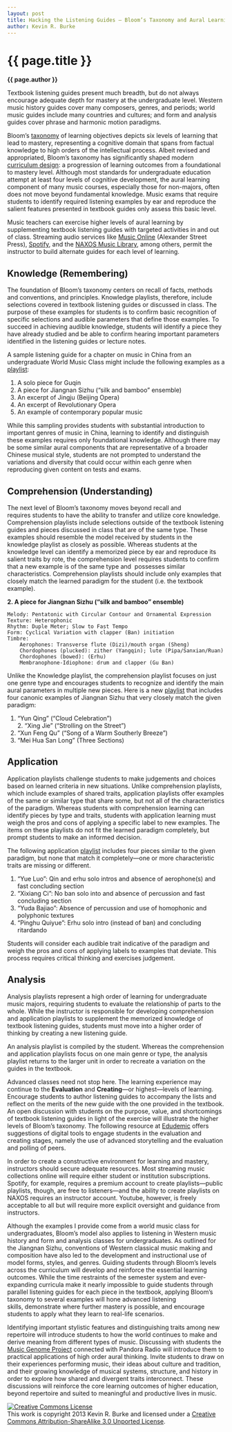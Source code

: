 ```yaml
---
layout: post
title: Hacking the Listening Guides — Bloom’s Taxonomy and Aural Learning
author: Kevin R. Burke
---
```


{{ page.title }}
================

**{{ page.author }}**

Textbook listening guides present much breadth, but do not always encourage adequate depth for mastery at the undergraduate level. Western music history guides cover many composers, genres, and periods; world music guides include many countries and cultures; and form and analysis guides cover phrase and harmonic motion paradigms.

Bloom’s [taxonomy](http://screencasting3point0.wikispaces.com/file/view/blooms_taxonomy_comparison.jpg/300172118/blooms_taxonomy_comparison.jpg) of learning objectives depicts six levels of learning that lead to mastery, representing a cognitive domain that spans from factual knowledge to high orders of the intellectual process. Albeit revised and appropriated, Bloom’s taxonomy has significantly shaped modern [curriculum design](http://www.pearsonhighered.com/educator/product/Taxonomy-for-Learning-Teaching-and-Assessing-A-A-Revision-of-Blooms-Taxonomy-of-Educational-Objectives-Abridged-Edition/9780801319037.page): a progression of learning outcomes from a foundational to mastery level. Although most standards for undergraduate education attempt at least four levels of cognitive development, the aural learning component of many music courses, especially those for non-majors, often does not move beyond fundamental knowledge. Music exams that require students to identify required listening examples by ear and reproduce the salient features presented in textbook guides only assess this basic level.

Music teachers can exercise higher levels of aural learning by supplementing textbook listening guides with targeted activities in and out of class. Streaming audio services like [Music Online](http://alexanderstreet.com/products/music-online-listening-package) (Alexander Street Press), [Spotify](https://www.spotify.com/us/), and the [NAXOS Music Library](http://www.naxosmusiclibrary.com/subscribe.asp), among others, permit the instructor to build alternate guides for each level of learning. 

## Knowledge (Remembering) ##

The foundation of Bloom’s taxonomy centers on recall of facts, methods and conventions, and principles. Knowledge playlists, therefore, include selections covered in textbook listening guides or discussed in class. The purpose of these examples for students is to confirm basic recognition of specific selections and audible parameters that define those examples. To succeed in achieving audible knowledge, students will identify a piece they have already studied and be able to confirm hearing important parameters identified in the listening guides or lecture notes.

A sample listening guide for a chapter on music in China from an undergraduate World Music Class might include the following examples as a [playlist](http://open.spotify.com/user/1274395628/playlist/3yY3FzOLDB91RS7Kus5cXU):

1. A solo piece for Guqin  
2. A piece for Jiangnan Sizhu (“silk and bamboo” ensemble)  
3. An excerpt of Jingju (Beijing Opera)  
4. An excerpt of Revolutionary Opera  
5. An example of contemporary popular music

While this sampling provides students with substantial introduction to important genres of music in China, learning to identify and distinguish these examples requires only foundational knowledge. Although there may be some similar aural components that are representative of a broader Chinese musical style, students are not prompted to understand the variations and diversity that could occur within each genre when reproducing given content on tests and exams.

## Comprehension (Understanding) ##

The next level of Bloom’s taxonomy moves beyond recall and requires students to have the ability to transfer and utilize core knowledge. Comprehension playlists include selections outside of the textbook listening guides and pieces discussed in class that are of the same type. These examples should resemble the model received by students in the knowledge playlist as closely as possible. Whereas students at the knowledge level can identify a memorized piece by ear and reproduce its salient traits by rote, the comprehension level requires students to confirm that a new example is of the same type and  possesses similar characteristics. Comprehension playlists should include only examples that closely match the learned paradigm for the student (i.e. the textbook example).

**​2. A piece for Jiangnan Sizhu (“silk and bamboo” ensemble)**

    Melody: Pentatonic with Circular Contour and Ornamental Expression
    Texture: Heterophonic
    Rhythm: Duple Meter; Slow to Fast Tempo
    Form: Cyclical Variation with clapper (Ban) initiation
    Timbre: 
        Aerophones: Transverse flute (Dizi)/mouth organ (Sheng)
        Chordophones (plucked): zither (Yangqin); lute (Pipa/Sanxian/Ruan)
        Chordophones (bowed): (Erhu)
        Membranophone-Idiophone: drum and clapper (Gu Ban)

Unlike the Knowledge playlist, the comprehension playlist focuses on just one genre type and encourages students to recognize and identify the main aural parameters in multiple new pieces. Here is a new [playlist](http://open.spotify.com/user/1274395628/playlist/4Hu1YXmMFpjRL7WQd9qiIs) that includes four canonic examples of Jiangnan Sizhu that very closely match the given paradigm:

1. “Yun Qing” (“Cloud Celebration”)  
2. “Xing Jie” (“Strolling on the Street”)  
3. “Xun Feng Qu” (“Song of a Warm Southerly Breeze”)  
4. “Mei Hua San Long” (Three Sections)

## Application ##

Application playlists challenge students to make judgements and choices based on learned criteria in new situations. Unlike comprehension playlists, which include examples of shared traits, application playlists offer examples of the same or similar type that share some, but not all of the characteristics of the paradigm. Whereas students with comprehension learning can identify pieces by type and traits, students with application learning must weigh the pros and cons of applying a specific label to new examples. The items on these playlists do not fit the learned paradigm completely, but prompt students to make an informed decision.

The following application [playlist](http://open.spotify.com/user/1274395628/playlist/6C95aG5CiCezfC5n7DuPPQ) includes four pieces similar to the given paradigm, but none that match it completely—one or more characteristic traits are missing or different.

1. “Yue Luo”: Qin and erhu solo intros and absence of aerophone(s) and fast concluding section  
2. “Xixiang Ci”: No ban solo into and absence of percussion and fast concluding section  
3. “Yuda Bajiao”: Absence of percussion and use of homophonic and polyphonic textures  
4. “Pinghu Quiyue”: Erhu solo intro (instead of ban) and concluding ritardando

Students will consider each audible trait indicative of the paradigm and weigh the pros and cons of applying labels to examples that deviate. This process requires critical thinking and exercises judgement.

## Analysis ##

Analysis playlists represent a high order of learning for undergraduate music majors, requiring students to evaluate the relationship of parts to the whole. While the instructor is responsible for developing comprehension and application playlists to supplement the memorized knowledge of textbook listening guides, students must move into a higher order of thinking by creating a new listening guide.

An analysis playlist is compiled by the student. Whereas the comprehension and application playlists focus on one main genre or type, the analysis playlist returns to the larger unit in order to recreate a variation on the guides in the textbook.

Advanced classes need not stop here. The learning experience may continue to the **Evaluation** and **Creating**—or highest—levels of learning. Encourage students to author listening guides to accompany the lists and reflect on the merits of the new guide with the one provided in the textbook. An open discussion with students on the purpose, value, and shortcomings of textbook listening guides in light of the exercise will illustrate the higher levels of Bloom’s taxonomy. The following resource at [Edudemic](http://www.edudemic.com/2012/11/35-digital-tools-that-work-with-blooms-taxonomy/) offers suggestions of digital tools to engage students in the evaluation and creating stages, namely the use of advanced storytelling and the evaluation and polling of peers.

In order to create a constructive environment for learning and mastery, instructors should secure adequate resources. Most streaming music collections online will require either student or institution subscriptions. Spotify, for example, requires a premium account to create playlists—public playlists, though, are free to listeners—and the ability to create playlists on NAXOS requires an instructor account. Youtube, however, is freely acceptable to all but will require more explicit oversight and guidance from instructors.

Although the examples I provide come from a world music class for undergraduates, Bloom’s model also applies to listening in Western music history and form and analysis classes for undergraduates. As outlined for the Jiangnan Sizhu, conventions of Western classical music making and composition have also led to the development and instructional use of model forms, styles, and genres. Guiding students through Bloom’s levels across the curriculum will develop and reinforce the essential learning outcomes. While the time restraints of the semester system and ever-expanding curricula make it nearly impossible to guide students through parallel listening guides for each piece in the textbook, applying Bloom’s taxonomy to several examples will hone advanced listening skills, demonstrate where further mastery is possible, and encourage students to apply what they learn to real-life scenarios.

Identifying important stylistic features and distinguishing traits among new repertoire will introduce students to how the world continues to make and derive meaning from different types of music. Discussing with students the [Music Genome Project](http://www.nytimes.com/2009/10/18/magazine/18Pandora-t.html?_r=0) connected with Pandora Radio will introduce them to practical applications of high order aural thinking. Invite students to draw on their experiences performing music, their ideas about culture and tradition, and their growing knowledge of musical systems, structure, and history in order to explore how shared and divergent traits interconnect. These discussions will reinforce the core learning outcomes of higher education, beyond repertoire and suited to meaningful and productive lives in music.

<a rel="license" href="http://creativecommons.org/licenses/by-sa/3.0/"><img alt="Creative Commons License" style="border-width:0" src="http://i.creativecommons.org/l/by-sa/3.0/88x31.png" /></a><br />This work is copyright 2013 Kevin R. Burke and licensed under a <a rel="license" href="http://creativecommons.org/licenses/by-sa/3.0/">Creative Commons Attribution-ShareAlike 3.0 Unported License</a>.